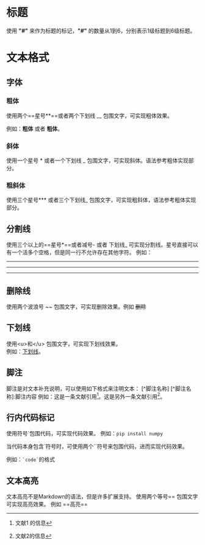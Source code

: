 # 标题
使用 **"#"** 来作为标题的标记，**"#"** 的数量从1到6，分别表示1级标题到6级标题。

# 文本格式
## 字体
### 粗体
使用两个==星号**==或者两个下划线 __ 包围文字，可实现粗体效果。

例如：**粗体** 或者 __粗体__。
### 斜体
使用一个星号 * 或者一个下划线 _ 包围文字，可实现斜体。语法参考粗体实现部分。
### 粗斜体
使用三个星号*** 或者三个下划线_ 包围文字，可实现粗斜体，语法参考粗体实现部分。
## 分割线
使用三个以上的==星号*==或者减号- 或者 下划线_ 可实现分割线。星号直接可以有一个活多个空格，但是同一行不允许存在其他字符。
例如：
** **
___
-    -   -
## 删除线
使用两个波浪号 ~~ 包围文字，可实现删除效果。例如 ~~删除~~
## 下划线
使用\<u>和\</u> 包围文字，可实现下划线效果。  
例如：<u>下划线</u>。

## 脚注
脚注是对文本补充说明，可以使用如下格式来注明文本：
\[^脚注名称]
\[^脚注名称]:脚注内容
例如：这是一条文献引用[^文献1]。这是另外一条文献引用[^文献2]。


[^文献1]:文献1 的信息
[^文献2]:文献2的信息
## 行内代码标记
使用符号\`包围代码，可实现代码效果。
例如：`pip install numpy`

当代码本身包含\`符号时，可使用两个\``符号来包围代码，进而实现代码效果。

例如：`` `code` ``的格式

## 文本高亮
文本高亮不是Markdown的语法，但是许多扩展支持。
使用两个等号== 包围文字可实现高亮效果。
例如 ==高亮==











